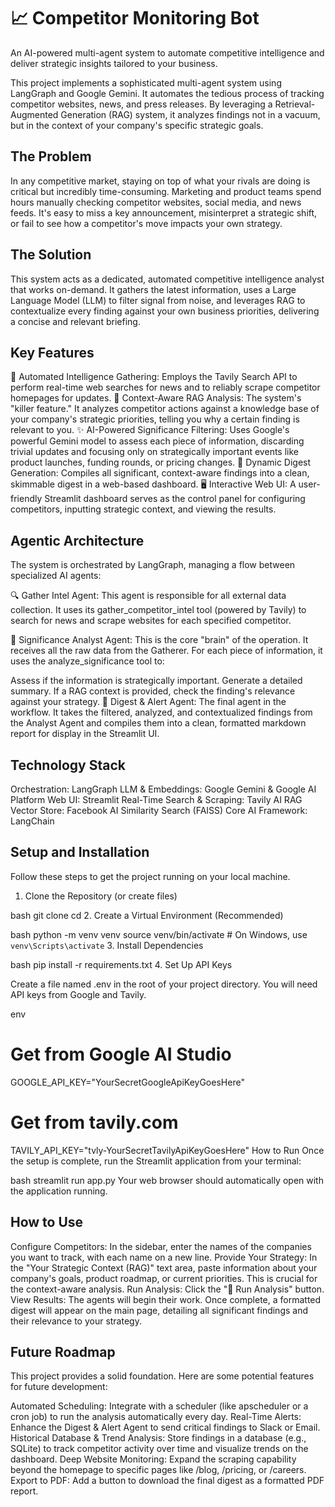 # 📈 Competitor Monitoring Bot
An AI-powered multi-agent system to automate competitive intelligence and deliver strategic insights tailored to your business.

This project implements a sophisticated multi-agent system using LangGraph and Google Gemini. It automates the tedious process of tracking competitor websites, news, and press releases. By leveraging a Retrieval-Augmented Generation (RAG) system, it analyzes findings not in a vacuum, but in the context of your company's specific strategic goals.

## The Problem
In any competitive market, staying on top of what your rivals are doing is critical but incredibly time-consuming. Marketing and product teams spend hours manually checking competitor websites, social media, and news feeds. It's easy to miss a key announcement, misinterpret a strategic shift, or fail to see how a competitor's move impacts your own strategy.

## The Solution
This system acts as a dedicated, automated competitive intelligence analyst that works on-demand. It gathers the latest information, uses a Large Language Model (LLM) to filter signal from noise, and leverages RAG to contextualize every finding against your own business priorities, delivering a concise and relevant briefing.

## Key Features
🤖 Automated Intelligence Gathering: Employs the Tavily Search API to perform real-time web searches for news and to reliably scrape competitor homepages for updates.
🧠 Context-Aware RAG Analysis: The system's "killer feature." It analyzes competitor actions against a knowledge base of your company's strategic priorities, telling you why a certain finding is relevant to you.
✨ AI-Powered Significance Filtering: Uses Google's powerful Gemini model to assess each piece of information, discarding trivial updates and focusing only on strategically important events like product launches, funding rounds, or pricing changes.
📄 Dynamic Digest Generation: Compiles all significant, context-aware findings into a clean, skimmable digest in a web-based dashboard.
🖥️ Interactive Web UI: A user-friendly Streamlit dashboard serves as the control panel for configuring competitors, inputting strategic context, and viewing the results.

## Agentic Architecture
The system is orchestrated by LangGraph, managing a flow between specialized AI agents:

🔍 Gather Intel Agent: This agent is responsible for all external data collection. It uses its gather_competitor_intel tool (powered by Tavily) to search for news and scrape websites for each specified competitor.

🧐 Significance Analyst Agent: This is the core "brain" of the operation. It receives all the raw data from the Gatherer. For each piece of information, it uses the analyze_significance tool to:

Assess if the information is strategically important.
Generate a detailed summary.
If a RAG context is provided, check the finding's relevance against your strategy.
📝 Digest & Alert Agent: The final agent in the workflow. It takes the filtered, analyzed, and contextualized findings from the Analyst Agent and compiles them into a clean, formatted markdown report for display in the Streamlit UI.

## Technology Stack
Orchestration: LangGraph
LLM & Embeddings: Google Gemini & Google AI Platform
Web UI: Streamlit
Real-Time Search & Scraping: Tavily AI
RAG Vector Store: Facebook AI Similarity Search (FAISS)
Core AI Framework: LangChain


## Setup and Installation
Follow these steps to get the project running on your local machine.

1. Clone the Repository (or create files)

bash
git clone <your-repository-url>
cd <your-repository-folder>
2. Create a Virtual Environment (Recommended)

bash
python -m venv venv
source venv/bin/activate  # On Windows, use `venv\Scripts\activate`
3. Install Dependencies

bash
pip install -r requirements.txt
4. Set Up API Keys

Create a file named .env in the root of your project directory. You will need API keys from Google and Tavily.

env
# Get from Google AI Studio
GOOGLE_API_KEY="YourSecretGoogleApiKeyGoesHere"

# Get from tavily.com
TAVILY_API_KEY="tvly-YourSecretTavilyApiKeyGoesHere"
How to Run
Once the setup is complete, run the Streamlit application from your terminal:

bash
streamlit run app.py
Your web browser should automatically open with the application running.

## How to Use
Configure Competitors: In the sidebar, enter the names of the companies you want to track, with each name on a new line.
Provide Your Strategy: In the "Your Strategic Context (RAG)" text area, paste information about your company's goals, product roadmap, or current priorities. This is crucial for the context-aware analysis.
Run Analysis: Click the "🚀 Run Analysis" button.
View Results: The agents will begin their work. Once complete, a formatted digest will appear on the main page, detailing all significant findings and their relevance to your strategy.


## Future Roadmap
This project provides a solid foundation. Here are some potential features for future development:

 Automated Scheduling: Integrate with a scheduler (like apscheduler or a cron job) to run the analysis automatically every day.
 Real-Time Alerts: Enhance the Digest & Alert Agent to send critical findings to Slack or Email.
 Historical Database & Trend Analysis: Store findings in a database (e.g., SQLite) to track competitor activity over time and visualize trends on the dashboard.
 Deep Website Monitoring: Expand the scraping capability beyond the homepage to specific pages like /blog, /pricing, or /careers.
 Export to PDF: Add a button to download the final digest as a formatted PDF report.
